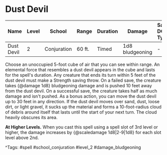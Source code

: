 # Dust Devil

| Name | Level | School | Range | Duration | Damage | Save DC & Type |
|------|-------|--------|-------|----------|--------|----------------|
| Dust Devil | 2 | Conjuration | 60 ft. | Timed | 1d8 bludgeoning | - |

Choose an unoccupied 5-foot cube of air that you can see within range. An elemental force that resembles a dust devil appears in the cube and lasts for the spell's duration. Any creature that ends its turn within 5 feet of the dust devil must make a Strength saving throw. On a failed save, the creature takes {@damage 1d8} bludgeoning damage and is pushed 10 feet away from the dust devil. On a successful save, the creature takes half as much damage and isn't pushed. As a bonus action, you can move the dust devil up to 30 feet in any direction. If the dust devil moves over sand, dust, loose dirt, or light gravel, it sucks up the material and forms a 10-foot-radius cloud of debris around itself that lasts until the start of your next turn. The cloud heavily obscures its area.

**At Higher Levels.** When you cast this spell using a spell slot of 3rd level or higher, the damage increases by {@scaledamage 1d8|2-9|1d8} for each slot level above 2nd.

^Tags: #spell #school_conjuration #level_2 #damage_bludgeoning
